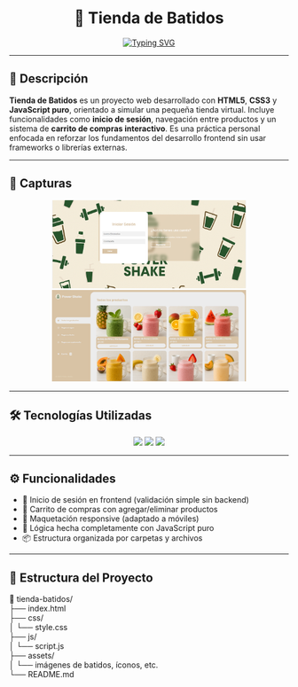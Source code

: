 <h1 align="center">🧃 Tienda de Batidos</h1>
<p align="center">
  <a href="https://github.com/Codemikey21/tienda-batidos">
    <img src="https://readme-typing-svg.herokuapp.com?font=Fira+Code&size=24&pause=1000&color=2FC14F&center=true&vCenter=true&width=500&lines=Proyecto+Web+Frontend+con+HTML%2C+CSS+y+JS;Tienda+online+de+batidos+100%25+interactiva;Diseño+responsive+y+l%C3%B3gica+en+JavaScript+vanilla" alt="Typing SVG" />
  </a>
</p>

---

## 📝 Descripción

**Tienda de Batidos** es un proyecto web desarrollado con **HTML5**, **CSS3** y **JavaScript puro**, orientado a simular una pequeña tienda virtual. Incluye funcionalidades como **inicio de sesión**, navegación entre productos y un sistema de **carrito de compras interactivo**. Es una práctica personal enfocada en reforzar los fundamentos del desarrollo frontend sin usar frameworks o librerías externas.

---

## 📸 Capturas

<p align="center">
  <img src="./inicio.png" width="350"/>
  <img src="./carrito.png" width="350"/>
</p>

---

## 🛠️ Tecnologías Utilizadas

<p align="center">
  <img src="https://img.shields.io/badge/HTML5-E34F26?style=for-the-badge&logo=html5&logoColor=white"/>
  <img src="https://img.shields.io/badge/CSS3-1572B6?style=for-the-badge&logo=css3&logoColor=white"/>
  <img src="https://img.shields.io/badge/JavaScript-F7DF1E?style=for-the-badge&logo=javascript&logoColor=black"/>
</p>

---

## ⚙️ Funcionalidades

- 🔐 Inicio de sesión en frontend (validación simple sin backend)
- 🛒 Carrito de compras con agregar/eliminar productos
- 🎨 Maquetación responsive (adaptado a móviles)
- 🧠 Lógica hecha completamente con JavaScript puro
- 📦 Estructura organizada por carpetas y archivos

---

## 📂 Estructura del Proyecto

📁 tienda-batidos/<br>
├── index.html<br>
├── css/<br>
│ └── style.css<br>
├── js/<br>
│ └── script.js<br>
├── assets/<br>
│ └── imágenes de batidos, íconos, etc.<br>
└── README.md

